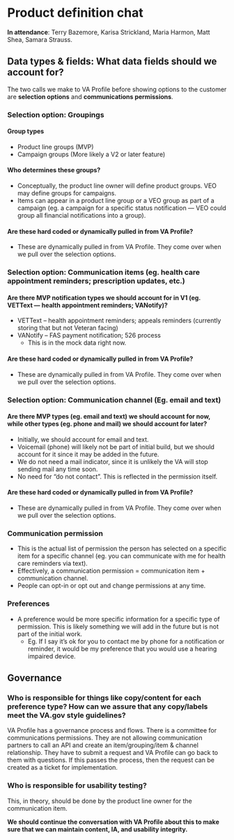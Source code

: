 # Product definition chat

**In attendance**: Terry Bazemore, Karisa Strickland, Maria Harmon, Matt Shea, Samara Strauss.

## Data types & fields: What data fields should we account for?

The two calls we make to VA Profile before showing options to the customer are **selection options** and **communications permissions**. 

### Selection option: Groupings

#### Group types

- Product line groups (MVP)
- Campaign groups (More likely a V2 or later feature)

#### Who determines these groups? 

- Conceptually, the product line owner will define product groups. VEO may define groups for campaigns.
- Items can appear in a product line group or a VEO group as part of a campaign (eg. a campaign for a specific status notification — VEO could group all financial notifications into a group).

#### Are these hard coded or dynamically pulled in from VA Profile?

- These are dynamically pulled in from VA Profile. They come over when we pull over the selection options.

### Selection option: Communication items (eg. health care appointment reminders; prescription updates, etc.) 

#### Are there MVP notification types we should account for in V1 (eg. VETText — health appointment reminders; VANotify)?

- VETText – health appointment reminders; appeals reminders (currently storing that but not Veteran facing)
- VANotify – FAS payment notification; 526 process
  - This is in the mock data right now.

#### Are these hard coded or dynamically pulled in from VA Profile?

- These are dynamically pulled in from VA Profile. They come over when we pull over the selection options.

### Selection option: Communication channel (Eg. email and text)

#### Are there MVP types (eg. email and text) we should account for now, while other types (eg. phone and mail) we should account for later?

- Initially, we should account for email and text.
- Voicemail (phone) will likely not be part of initial build, but we should account for it since it may be added in the future.
- We do not need a mail indicator, since it is unlikely the VA will stop sending mail any time soon.
- No need for “do not contact”. This is reflected in the permission itself.

#### Are these hard coded or dynamically pulled in from VA Profile?

- These are dynamically pulled in from VA Profile. They come over when we pull over the selection options.

### Communication permission 

- This is the actual list of permission the person has selected on a specific item for a specific channel (eg. you can communicate with me for health care reminders via text).
- Effectively, a communication permission = communication item + communication channel.
- People can opt-in or opt out and change permissions at any time.

### Preferences

- A preference would be more specific information for a specific type of permission. This is likely something we will add in the future but is not part of the initial work. 
  - Eg. If I say it’s ok for you to contact me by phone for a notification or reminder, it would be my preference that you would use a hearing impaired device. 

## Governance

### Who is responsible for things like copy/content for each preference type? How can we assure that any copy/labels meet the VA.gov style guidelines?

VA Profile has a governance process and flows. There is a committee for communications permissions. They are not allowing communication partners to call an API and create an item/grouping/item & channel relationship. They have to submit a request and VA Profile can go back to them with questions. If this passes the process, then the request can be created as a ticket for implementation.

### Who is responsible for usability testing?

This, in theory, should be done by the product line owner for the communication item.

**We should continue the conversation with VA Profile about this to make sure that we can maintain content, IA, and usability integrity.**
